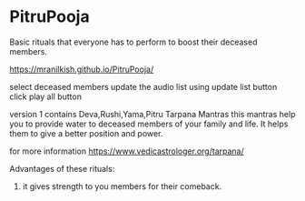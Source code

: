 # PitruPooja
Basic rituals that everyone has to perform to boost their deceased members.

https://mranilkish.github.io/PitruPooja/

select deceased members
update the audio list using update list button 
click play all button

version 1
contains Deva,Rushi,Yama,Pitru Tarpana Mantras
this mantras help you to provide water to deceased members 
of your family and life.
It helps them to give a better position and power.

for more information
https://www.vedicastrologer.org/tarpana/

Advantages of these rituals:
1. it gives strength to you members  for their comeback.
